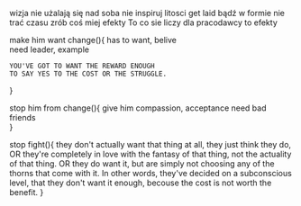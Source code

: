 wizja 
    nie użalają się nad soba
    nie inspiruj litosci
    get laid
    bądź w formie
    nie trać czasu 	zrób coś 	miej efekty	    To co sie liczy dla pracodawcy to efekty


make him want change(){
    has to want, belive			
    need leader, example			

    YOU'VE GOT TO WANT THE REWARD ENOUGH
    TO SAY YES TO THE COST OR THE STRUGGLE.
}					

stop him from change(){
    give him compassion, acceptance	
    need bad friends	
} 

stop fight(){
    they don't actually want that thing at all, 
    they just think they do, 
    OR 
    they're completely in love with the fantasy of that thing, 
    not the actuality of that thing. 
    OR 
    they do want it, 
    but are simply not choosing 
    any of the thorns that come with it. 
        In other words, they've decided on a subconscious level, 
        that they don't want it enough, 
        becouse the cost is not worth the benefit.
}
